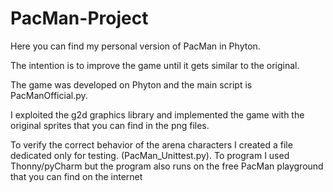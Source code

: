 # PacMan-Project
Here you can find my personal version of PacMan in Phyton. 

The intention is to improve the game until it gets similar to the original.

The game was developed on Phyton and the main script is PacManOfficial.py.

I exploited the g2d graphics library and implemented the game with the original sprites that you can find in the png files.

To verify the correct behavior of the arena characters I created a file dedicated only for testing. (PacMan_Unittest.py).
To program I used Thonny/pyCharm but the program also runs on the free PacMan playground that you can find on the internet

